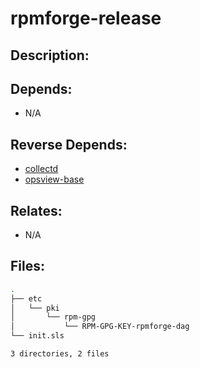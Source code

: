 # rpmforge-release

## Description:



## Depends:

  -  N/A

## Reverse Depends:

  -  [collectd](salt/collectd)
  -  [opsview-base](salt/opsview-base)

## Relates:

  -  N/A

## Files:

```bash
.
├── etc
│   └── pki
│       └── rpm-gpg
│           └── RPM-GPG-KEY-rpmforge-dag
└── init.sls

3 directories, 2 files
```
